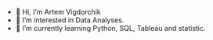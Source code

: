 - 👋 Hi, I’m Artem Vigdorchik
- 👀 I’m interested in Data Analyses.
- 🌱 I’m currently learning Python, SQL, Tableau and statistic.
